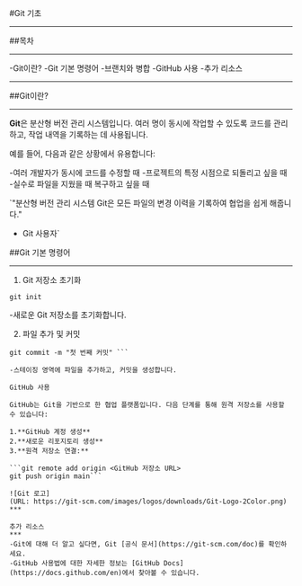#Git 기초
***
##목차
***
-Git이란?
-Git 기본 명령어
-브랜치와 병합
-GitHub 사용
-추가 리소스
***

##Git이란?
***
**Git**은 분산형 버전 관리 시스템입니다. 여러 명이 동시에 작업할 수 있도록 코드를 관리하고, 작업 내역을 기록하는 데 사용됩니다.

예를 들어, 다음과 같은 상황에서 유용합니다:

-여러 개발자가 동시에 코드를 수정할 때
-프로젝트의 특정 시점으로 되돌리고 싶을 때
-실수로 파일을 지웠을 때 복구하고 싶을 때

`"분산형 버전 관리 시스템 Git은 모든 파일의 변경 이력을 기록하여 협업을 쉽게 해줍니다."
- Git 사용자`

##Git 기본 명령어
***
1. Git 저장소 초기화

`git init `

-새로운 Git 저장소를 초기화합니다.

2. 파일 추가 및 커밋

``` git add <파일명>
git commit -m "첫 번째 커밋" ```

-스테이징 영역에 파일을 추가하고, 커밋을 생성합니다.

GitHub 사용

GitHub는 Git을 기반으로 한 협업 플랫폼입니다. 다음 단계를 통해 원격 저장소를 사용할 수 있습니다:

1.**GitHub 계정 생성**
2.**새로운 리포지토리 생성**
3.**원격 저장소 연결:**

```git remote add origin <GitHub 저장소 URL>
git push origin main```

![Git 로고]
(URL: https://git-scm.com/images/logos/downloads/Git-Logo-2Color.png)
***

추가 리소스
***
-Git에 대해 더 알고 싶다면, Git [공식 문서](https://git-scm.com/doc)를 확인하세요.
-GitHub 사용법에 대한 자세한 정보는 [GitHub Docs](https://docs.github.com/en)에서 찾아볼 수 있습니다.
